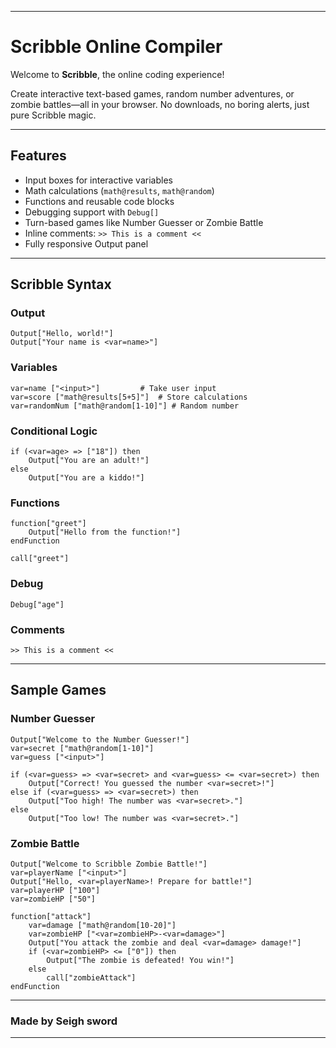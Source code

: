 

---

# Scribble Online Compiler 

Welcome to **Scribble**, the online coding experience! 

Create interactive text-based games, random number adventures, or zombie battles—all in your browser. No downloads, no boring alerts, just pure Scribble magic.

---

## Features

*  Input boxes for interactive variables 
*  Math calculations (`math@results`, `math@random`) 
*  Functions and reusable code blocks 
*  Debugging support with `Debug[]` 
*  Turn-based games like Number Guesser or Zombie Battle 
*  Inline comments: `>> This is a comment <<` 
*  Fully responsive Output panel 

---

## Scribble Syntax

### Output

```scribble
Output["Hello, world!"]
Output["Your name is <var=name>"]
```

### Variables

```scribble
var=name ["<input>"]         # Take user input
var=score ["math@results[5+5]"]  # Store calculations
var=randomNum ["math@random[1-10]"] # Random number
```

### Conditional Logic

```scribble
if (<var=age> => ["18"]) then
    Output["You are an adult!"]
else
    Output["You are a kiddo!"]
```

### Functions

```scribble
function["greet"]
    Output["Hello from the function!"]
endFunction

call["greet"]
```

### Debug

```scribble
Debug["age"] 
```

### Comments

```scribble
>> This is a comment <<
```

---

## Sample Games

### Number Guesser

```scribble
Output["Welcome to the Number Guesser!"]
var=secret ["math@random[1-10]"]
var=guess ["<input>"]

if (<var=guess> => <var=secret> and <var=guess> <= <var=secret>) then
    Output["Correct! You guessed the number <var=secret>!"]
else if (<var=guess> => <var=secret>) then
    Output["Too high! The number was <var=secret>."]
else
    Output["Too low! The number was <var=secret>."]
```

### Zombie Battle

```scribble
Output["Welcome to Scribble Zombie Battle!"] 
var=playerName ["<input>"]
Output["Hello, <var=playerName>! Prepare for battle!"]
var=playerHP ["100"]
var=zombieHP ["50"]

function["attack"]
    var=damage ["math@random[10-20]"]
    var=zombieHP ["<var=zombieHP>-<var=damage>"]
    Output["You attack the zombie and deal <var=damage> damage!"]
    if (<var=zombieHP> <= ["0"]) then
        Output["The zombie is defeated! You win!"]
    else
        call["zombieAttack"]
endFunction
```

---

### Made by **Seigh sword**

---

